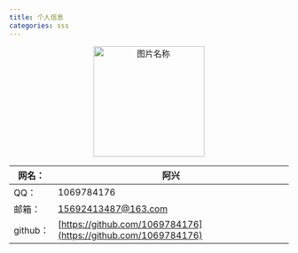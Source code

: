 ```yaml
---
title: 个人信息
categories: sss
---
```



<center style='font-size:15px'>

 <img src="./个人信息/headImg.jpg" width = "200" height = "200" alt="图片名称" align=center />


| 网名：  | 阿兴                   |
|---------|---------------------|
|  QQ：     | 1069784176           |
| 邮箱：     | 15692413487@163.com  |
| github： |  [https://github.com/1069784176](https://github.com/1069784176)                   |


<center>
